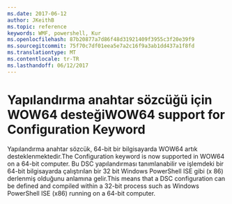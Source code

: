 ```yaml
---
ms.date: 2017-06-12
author: JKeithB
ms.topic: reference
keywords: WMF, powershell, Kur
ms.openlocfilehash: 87b20877a7d86f48d31921409f3955c3f20e39f9
ms.sourcegitcommit: 75f70c7df01eea5e7a2c16f9a3ab1dd437a1f8fd
ms.translationtype: MT
ms.contentlocale: tr-TR
ms.lasthandoff: 06/12/2017
---
```

# <a name="wow64-support-for-configuration-keyword"></a><span data-ttu-id="fcac3-102">Yapılandırma anahtar sözcüğü için WOW64 desteği</span><span class="sxs-lookup"><span data-stu-id="fcac3-102">WOW64 support for Configuration Keyword</span></span>

<span data-ttu-id="fcac3-103">Yapılandırma anahtar sözcük, 64-bit bir bilgisayarda WOW64 artık desteklenmektedir.</span><span class="sxs-lookup"><span data-stu-id="fcac3-103">The Configuration keyword is now supported in WOW64 on a 64-bit computer.</span></span> <span data-ttu-id="fcac3-104">Bu DSC yapılandırması tanımlanabilir ve işlemdeki bir 64-bit bilgisayarda çalıştırılan bir 32 bit Windows PowerShell ISE gibi (x 86) derlenmiş olduğunu anlamına gelir.</span><span class="sxs-lookup"><span data-stu-id="fcac3-104">This means that a DSC configuration can be defined and compiled within a 32-bit process such as Windows PowerShell ISE (x86) running on a 64-bit computer.</span></span>


